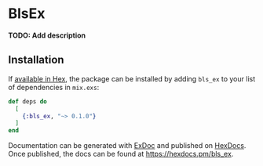 # BlsEx

**TODO: Add description**

## Installation

If [available in Hex](https://hex.pm/docs/publish), the package can be installed
by adding `bls_ex` to your list of dependencies in `mix.exs`:

```elixir
def deps do
  [
    {:bls_ex, "~> 0.1.0"}
  ]
end
```

Documentation can be generated with [ExDoc](https://github.com/elixir-lang/ex_doc)
and published on [HexDocs](https://hexdocs.pm). Once published, the docs can
be found at <https://hexdocs.pm/bls_ex>.

